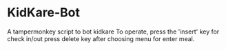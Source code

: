 # KidKare-Bot
A tampermonkey script to bot kidkare
To operate, press the 'insert' key for check in/out
press delete key after choosing menu for enter meal. 
